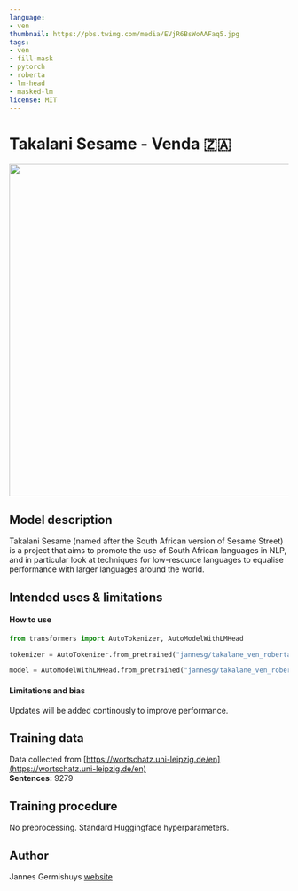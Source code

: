 ```yaml
---
language: 
- ven
thumbnail: https://pbs.twimg.com/media/EVjR6BsWoAAFaq5.jpg
tags:
- ven
- fill-mask
- pytorch
- roberta
- lm-head
- masked-lm
license: MIT
---
```


# Takalani Sesame - Venda 🇿🇦

<img src="https://pbs.twimg.com/media/EVjR6BsWoAAFaq5.jpg" width="600"/> 

## Model description

Takalani Sesame (named after the South African version of Sesame Street) is a project that aims to promote the use of South African languages in NLP, and in particular look at techniques for low-resource languages to equalise performance with larger languages around the world.

## Intended uses & limitations

#### How to use

```python
from transformers import AutoTokenizer, AutoModelWithLMHead

tokenizer = AutoTokenizer.from_pretrained("jannesg/takalane_ven_roberta")

model = AutoModelWithLMHead.from_pretrained("jannesg/takalane_ven_roberta")
```

#### Limitations and bias

Updates will be added continously to improve performance. 

## Training data

Data collected from [https://wortschatz.uni-leipzig.de/en](https://wortschatz.uni-leipzig.de/en) <br/>
**Sentences:** 9279

## Training procedure

No preprocessing. Standard Huggingface hyperparameters. 

## Author

Jannes Germishuys [website](http://jannesgg.github.io)
